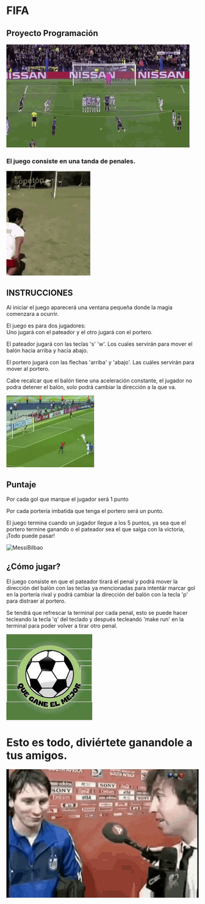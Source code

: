 # FIFA
## Proyecto Programación

![Messiliverpool](Imagenes/MessiLiverpool.gif)


### El juego consiste en una tanda de penales.

![Minipenal](Imagenes/Minipenal.gif)

## INSTRUCCIONES

Al iniciar el juego aparecerá una ventana pequeña donde la magia comenzara a ocurrir.

El juego es para dos jugadores:               
Uno jugará con el pateador y el otro jugará con el portero.

El pateador jugará con las teclas 's' 'w'. 
Los cuales servirán para mover el balón hacia arriba y hacia abajo.

El portero jugará con las flechas 'arriba' y 'abajo'. Las cuáles servirán para mover al portero.

Cabe recalcar que el balón tiene una aceleración constante, el jugador no podra detener el balón, solo podrá cambiar la dirección a la que va.

![Zidane](Imagenes/PenalZidane.gif)


## Puntaje
Por cada gol que marque el jugador será 1 punto

Por cada portería imbatida que tenga el portero será un punto.

El juego termina cuando un jugador llegue a los 5 puntos, ya sea que el portero termine ganando o el pateador sea el que salga con la victoria, ¡Todo puede pasar!

![MessiBilbao](Imagenes/MessiBilbao.gif)


## ¿Cómo jugar?

El juego consiste en que el pateador tirará el penal y podrá mover la dirección del balón con las teclas ya mencionadas para intentár marcar gol en la portería rival y podrá cambiar la dirección del balón con la tecla 'p' para distraer al portero.

Se tendrá que refrescar la terminal por cada penal, esto se puede hacer tecleando la tecla 'q' del teclado y después tecleando 'make run' en la terminal para poder volver a tirar otro penal.

![Queganeelmejor](Imagenes/Queganeelmejor.jpg)

# Esto es todo, diviértete ganandole a tus amigos.

![Messirve](Imagenes/Messirve.gif)


